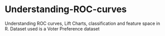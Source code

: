 # Understanding-ROC-curves
Understanding ROC curves, Lift Charts, classification and feature space in R. Dataset used is a Voter Preference dataset
